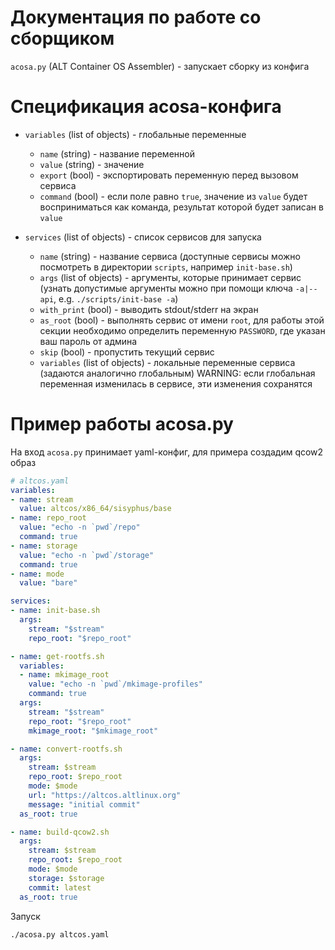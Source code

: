 # Документация по работе со сборщиком

`acosa.py` (ALT Container OS Assembler) - запускает сборку из конфига

# Спецификация acosa-конфига
- `variables` (list of objects) - глобальные переменные
  - `name` (string) - название переменной
  - `value` (string) - значение
  - `export` (bool) - экспортировать переменную перед вызовом сервиса
  - `command` (bool) - если поле равно `true`, значение из `value` будет восприниматься как команда, результат которой будет записан в `value`

- `services` (list of objects) - список сервисов для запуска
  - `name` (string) - название сервиса (доступные сервисы можно посмотреть в директории `scripts`, например `init-base.sh`)
  - `args` (list of objects) - аргументы, которые принимает сервис (узнать допустимые аргументы можно при помощи ключа `-a|--api`, e.g. `./scripts/init-base -a`)
  - `with_print` (bool) - выводить stdout/stderr на экран
  - `as_root` (bool) - выполнять сервис от имени `root`, для работы этой секции необходимо определить переменную `PASSWORD`, где указан ваш пароль от админа
  - `skip` (bool) - пропустить текущий сервис
  - `variables` (list of objects) - локальные переменные сервиса (задаются аналогично глобальным)
  WARNING: если глобальная переменная изменилась в сервисе, эти изменения сохранятся

# Пример работы acosa.py
На вход `acosa.py` принимает yaml-конфиг, для примера создадим qcow2 образ

```yaml
# altcos.yaml
variables:
- name: stream
  value: altcos/x86_64/sisyphus/base
- name: repo_root
  value: "echo -n `pwd`/repo"
  command: true
- name: storage
  value: "echo -n `pwd`/storage"
  command: true
- name: mode
  value: "bare"

services:
- name: init-base.sh
  args:
    stream: "$stream"
    repo_root: "$repo_root"

- name: get-rootfs.sh
  variables:
  - name: mkimage_root
    value: "echo -n `pwd`/mkimage-profiles"
    command: true
  args:
    stream: "$stream"
    repo_root: "$repo_root"
    mkimage_root: "$mkimage_root"

- name: convert-rootfs.sh
  args:
    stream: $stream
    repo_root: $repo_root
    mode: $mode
    url: "https://altcos.altlinux.org"
    message: "initial commit"
  as_root: true

- name: build-qcow2.sh
  args:
    stream: $stream
    repo_root: $repo_root
    mode: $mode
    storage: $storage
    commit: latest
  as_root: true
```

Запуск

```sh
./acosa.py altcos.yaml
```